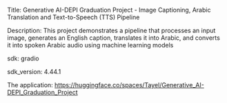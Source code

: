 Title: Generative AI-DEPI Graduation Project - Image Captioning, Arabic Translation and Text-to-Speech (TTS) Pipeline

Description: This project demonstrates a pipeline that processes an input image, generates an English caption, translates it into Arabic, and converts it into spoken Arabic audio using machine learning models

sdk: gradio

sdk_version: 4.44.1

The application: https://huggingface.co/spaces/Tayel/Generative_AI-DEPI_Graduation_Project
